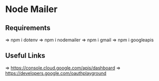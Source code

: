 # Node Mailer

## Requirements 
 
   => npm i dotenv 
   => npm i nodemailer
   => npm i gmail 
   => npm i googleapis

## Useful Links

   => https://console.cloud.google.com/apis/dashboard
   => https://developers.google.com/oauthplayground